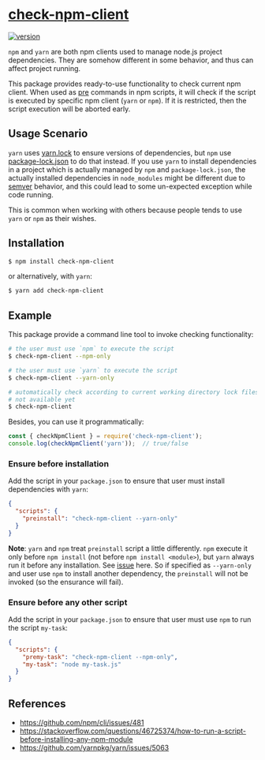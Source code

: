 # [check-npm-client](https://www.npmjs.com/package/check-npm-client)

[![version](https://img.shields.io/npm/v/check-npm-client?style=flat-square)](https://www.npmjs.com/package/check-npm-client)

`npm` and `yarn` are both npm clients used to manage node.js project dependencies. They are somehow different in some behavior, and thus can affect project running.

This package provides ready-to-use functionality to check current npm client. When used as [pre](https://docs.npmjs.com/misc/scripts#hook-scripts) commands in npm scripts, it will check if the script is executed by specific npm client (`yarn` or `npm`). If it is restricted, then the script execution will be aborted early.

## Usage Scenario

`yarn` uses [yarn.lock](https://yarnpkg.com/lang/en/docs/yarn-lock/) to ensure versions of dependencies, but `npm` use [package-lock.json](https://docs.npmjs.com/files/package-lock.json) to do that instead. If you use `yarn` to install dependencies in a project which is actually managed by `npm` and `package-lock.json`, the actually installed dependencies in `node_modules` might be different due to [semver](https://docs.npmjs.com/misc/semver) behavior, and this could lead to some un-expected exception while code running.

This is common when working with others because people tends to use `yarn` or `npm` as their wishes.

## Installation

```bash
$ npm install check-npm-client
```

or alternatively, with `yarn`:

```bash
$ yarn add check-npm-client
```

## Example

This package provide a command line tool to invoke checking functionality:

```bash
# the user must use `npm` to execute the script
$ check-npm-client --npm-only

# the user must use `yarn` to execute the script
$ check-npm-client --yarn-only

# automatically check according to current working directory lock files if exists
# not available yet
$ check-npm-client
```

Besides, you can use it programmatically:

```javascript
const { checkNpmClient } = require('check-npm-client');
console.log(checkNpmClient('yarn'));  // true/false
```

### Ensure before installation

Add the script in your `package.json` to ensure that user must install dependencies with `yarn`:

```json
{
  "scripts": {
    "preinstall": "check-npm-client --yarn-only"
  }
}
```

**Note**: `yarn` and `npm` treat `preinstall` script a little differently. `npm` execute it only before `npm install` (not before `npm install <module>`), but `yarn` always run it before any installation. See [issue](https://github.com/npm/cli/issues/481) here. So if specified as `--yarn-only` and user use `npm` to install another dependency, the `preinstall` will not be invoked (so the ensurance will fail).

### Ensure before any other script

Add the script in your `package.json` to ensure that user must use `npm` to run the script `my-task`:

```json
{
  "scripts": {
    "premy-task": "check-npm-client --npm-only",
    "my-task": "node my-task.js"
  }
}
```

## References

- <https://github.com/npm/cli/issues/481>
- <https://stackoverflow.com/questions/46725374/how-to-run-a-script-before-installing-any-npm-module>
- <https://github.com/yarnpkg/yarn/issues/5063>